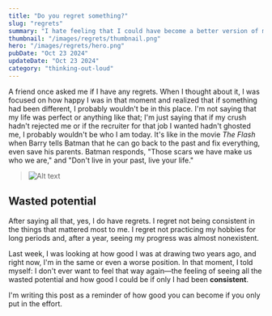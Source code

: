 ```yaml
---
title: "Do you regret something?"
slug: "regrets"
summary: "I hate feeling that I could have become a better version of myself if only I had been consistent"
thumbnail: "/images/regrets/thumbnail.png"
hero: "/images/regrets/hero.png"
pubDate: "Oct 23 2024"
updateDate: "Oct 23 2024"
category: "thinking-out-loud"
---
```


A friend once asked me if I have any regrets. When I thought about it, I was focused on how happy I was in that moment and realized that if something had been different, I probably wouldn't be in this place. I'm not saying that my life was perfect or anything like that; I'm just saying that if my crush hadn't rejected me or if the recruiter for that job I wanted hadn't ghosted me, I probably wouldn't be who I am today. It's like in the movie _The Flash_ when Barry tells Batman that he can go back to the past and fix everything, even save his parents. Batman responds, "Those scars we have make us who we are," and "Don't live in your past, live your life."

> ![Alt text](/images/regrets/drawings.png)

## Wasted potential

After saying all that, yes, I do have regrets. I regret not being consistent in the things that mattered most to me. I regret not practicing my hobbies for long periods and, after a year, seeing my progress was almost nonexistent.

Last week, I was looking at how good I was at drawing two years ago, and right now, I'm in the same or even a worse position. In that moment, I told myself: I don't ever want to feel that way again—the feeling of seeing all the wasted potential and how good I could be if only I had been **consistent**.

I'm writing this post as a reminder of how good you can become if you only put in the effort.
